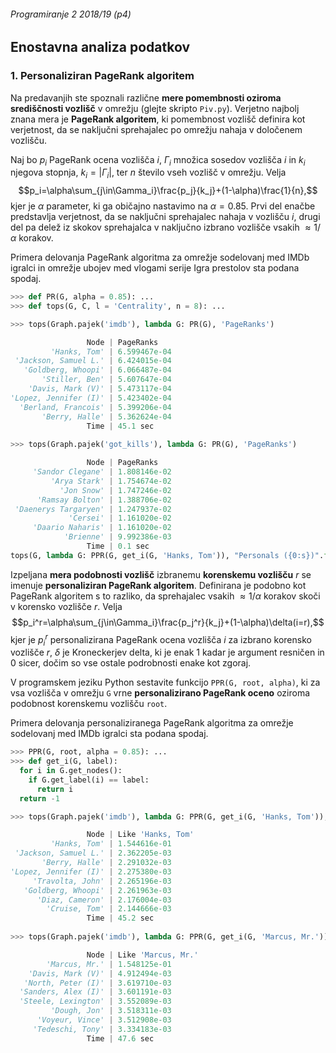 ###### Programiranje 2 2018/19 (p4)

## Enostavna analiza podatkov

### 1. Personaliziran PageRank algoritem

Na predavanjih ste spoznali različne __mere pomembnosti oziroma središčnosti vozlišč__ v omrežju (glejte skripto `Piv.py`). Verjetno najbolj znana mera je __PageRank algoritem__, ki pomembnost vozlišč definira kot verjetnost, da se naključni sprehajalec po omrežju nahaja v določenem vozlišču.

Naj bo $p_i$ PageRank ocena vozlišča $i$, $\Gamma_i$ množica sosedov vozlišča $i$ in $k_i$ njegova stopnja, $k_i=|\Gamma_i|$, ter $n$ število vseh vozlišč v omrežju. Velja
$$p_i=\alpha\sum_{j\in\Gamma_i}\frac{p_j}{k_j}+(1-\alpha)\frac{1}{n},$$
kjer je $\alpha$ parameter, ki ga običajno nastavimo na $\alpha=0.85$. Prvi del enačbe predstavlja verjetnost, da se naključni sprehajalec nahaja v vozlišču $i$, drugi del pa delež iz skokov sprehajalca v naključno izbrano vozlišče vsakih $\approx1/\alpha$ korakov.

Primera delovanja PageRank algoritma za omrežje sodelovanj med IMDb igralci in omrežje ubojev med vlogami serije Igra prestolov sta podana spodaj.


```py
>>> def PR(G, alpha = 0.85): ...
>>> def tops(G, C, l = 'Centrality', n = 8): ...

>>> tops(Graph.pajek('imdb'), lambda G: PR(G), 'PageRanks')

                 Node | PageRanks
         'Hanks, Tom' | 6.599467e-04
 'Jackson, Samuel L.' | 6.424015e-04
   'Goldberg, Whoopi' | 6.066487e-04
       'Stiller, Ben' | 5.607647e-04
    'Davis, Mark (V)' | 5.473117e-04
'Lopez, Jennifer (I)' | 5.423402e-04
  'Berland, Francois' | 5.399206e-04
       'Berry, Halle' | 5.362624e-04
                 Time | 45.1 sec
                 
>>> tops(Graph.pajek('got_kills'), lambda G: PR(G), 'PageRanks')

                 Node | PageRanks
     'Sandor Clegane' | 1.808146e-02
         'Arya Stark' | 1.754674e-02
           'Jon Snow' | 1.747246e-02
      'Ramsay Bolton' | 1.388706e-02
 'Daenerys Targaryen' | 1.247937e-02
             'Cersei' | 1.161020e-02
     'Daario Naharis' | 1.161020e-02
            'Brienne' | 9.992386e-03
                 Time | 0.1 sec
tops(G, lambda G: PPR(G, get_i(G, 'Hanks, Tom')), "Personals ({0:s})".format('Hanks, Tom'))
```

Izpeljana __mera podobnosti vozlišč__ izbranemu __korenskemu vozlišču__ $r$ se imenuje __personaliziran PageRank algoritem__. Definirana je podobno kot PageRank algoritem s to razliko, da sprehajalec vsakih $\approx1/\alpha$ korakov skoči v korensko vozlišče $r$. Velja
$$p_i^r=\alpha\sum_{j\in\Gamma_i}\frac{p_j^r}{k_j}+(1-\alpha)\delta(i=r),$$
kjer je $p_i^r$ personalizirana PageRank ocena vozlišča $i$ za izbrano korensko vozlišče $r$, $\delta$ je Kroneckerjev delta, ki je enak $1$ kadar je argument resničen in $0$ sicer, dočim so vse ostale podrobnosti enake kot zgoraj.

V programskem jeziku Python sestavite funkcijo `PPR(G, root, alpha)`, ki za vsa vozlišča v omrežju `G` vrne __personalizirano PageRank oceno__ oziroma podobnost korenskemu vozlišču `root`.

Primera delovanja personaliziranega PageRank algoritma za omrežje sodelovanj med IMDb igralci sta podana spodaj.

```py
>>> PPR(G, root, alpha = 0.85): ...
>>> def get_i(G, label):
  for i in G.get_nodes():
    if G.get_label(i) == label:
      return i
  return -1

>>> tops(Graph.pajek('imdb'), lambda G: PPR(G, get_i(G, 'Hanks, Tom')), "Like 'Hanks, Tom'")

                 Node | Like 'Hanks, Tom'
         'Hanks, Tom' | 1.544616e-01
 'Jackson, Samuel L.' | 2.362205e-03
       'Berry, Halle' | 2.291032e-03
'Lopez, Jennifer (I)' | 2.275380e-03
     'Travolta, John' | 2.265196e-03
   'Goldberg, Whoopi' | 2.261963e-03
      'Diaz, Cameron' | 2.176004e-03
        'Cruise, Tom' | 2.144666e-03
                 Time | 45.2 sec
                 
>>> tops(Graph.pajek('imdb'), lambda G: PPR(G, get_i(G, 'Marcus, Mr.')), "Like 'Marcus, Mr.'")

                 Node | Like 'Marcus, Mr.'
        'Marcus, Mr.' | 1.548125e-01
    'Davis, Mark (V)' | 4.912494e-03
   'North, Peter (I)' | 3.619710e-03
  'Sanders, Alex (I)' | 3.601191e-03
  'Steele, Lexington' | 3.552089e-03
         'Dough, Jon' | 3.518311e-03
      'Voyeur, Vince' | 3.512908e-03
     'Tedeschi, Tony' | 3.334183e-03
                 Time | 47.6 sec
```
